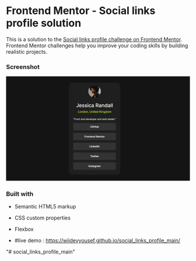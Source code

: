 # Frontend Mentor - Social links profile solution

This is a solution to the [Social links profile challenge on Frontend Mentor](https://www.frontendmentor.io/challenges/social-links-profile-UG32l9m6dQ). Frontend Mentor challenges help you improve your coding skills by building realistic projects. 


### Screenshot

![](./assets/images/Screenshot.png)



### Built with

- Semantic HTML5 markup
- CSS custom properties
- Flexbox

- #live demo : https://wiidevyousef.github.io/social_links_profile_main/

"# social_links_profile_main" 
